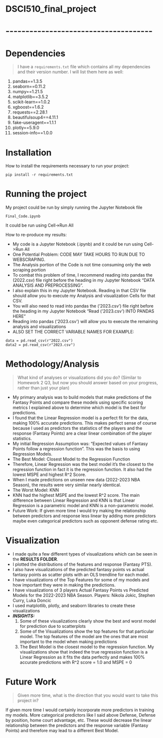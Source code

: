# DSCI510_final_project
# -------------------------------------

# Dependencies

> I have a `requirements.txt` file which contains all my dependencies and their version number.
I will list them here as well:
1. pandas==1.3.5
2. seaborn==0.11.2
3. numpy==1.21.5
4. matplotlib==3.5.2
5. scikit-learn==1.0.2
6. xgboost==1.6.2
7. requests==2.28.1
8. beautifulsoup4==4.11.1
9. fake-useragent==1.1.1
10. plotly==5.9.0
11. session-info==1.0.0

# Installation

How to install the requirements necessary to run your project:  

```
pip install -r requirements.txt
```
# Running the project

My project could be run by simply running the Jupyter Notebook file 

```
Final_Code.ipynb
```
It could be run using Cell->Run All

 How to re-produce my results:
- My code is a Jupyter Notebook (.ipynb) and it could be run using Cell->Run 
All
- One Potential Problem: CODE MAY TAKE HOURS TO RUN DUE TO WEBSCRAPING.
- The Analysis portion of the Code is not time consuming only the web scraping portion 
- To combat this problem of time, I recommend reading into pandas the (2022.csv) file
right before the heading in my Jupyter Notebook “DATA ANALYSIS AND 
PREPROCESSING”.
- I also explain this in my Jupyter Notebook. Reading in that CSV file should 
allow you to execute my Analysis and visualization Cells for that CSV.
- You will also need to read into pandas the (‘2023.csv’) file right before the
heading in my Jupyter Notebook “Read ('2023.csv') INTO PANDAS 
HERE”
- Reading into pandas ('2023.csv') will allow you to execute the remaining analysis and visualizations
- ALSO SET THE CORRECT VARIABLE NAMES FOR EXAMPLE:
```
data = pd.read_csv(r"2022.csv")
data2 = pd.read_csv(r"2023.csv")
```
# Methodology/Analysis

> What kind of analyses or visualizations did you do? (Similar to Homework 2 Q3, but now you should answer based on your progress, rather than just your plan)  

- My primary analysis was to build models that make predictions of the 
Fantasy Points and compare these models using specific scoring metrics I 
explained above to determine which model is the best for predictions.
- I found that the Linear Regression model is a perfect fit for the data,
making 100% accurate predictions. This makes perfect sense of course 
because I used as predictors the statistics of the players and the response 
(Fantasy Points) are a clear linear combination of the player statistics.
- My initial Regression Assumption was: “Expected values of Fantasy 
Points follow a regression function”. This was the basis to using 
Regression Models.
- The Best Model: Closest Model to the Regression Function 
- Therefore, Linear Regression was the best model it’s the closest to the 
regression function in fact it is the regression function. It also had the 
lowest MSPE and highest R^2 Score.
- When I made predictions on unseen new data (2022-2023 NBA Season), 
the results were very similar nearly identical.
- The Worst Model: KNN 
- KNN had the highest MSPE and the lowest R^2 score. The main 
difference between Linear Regression and KNN is that Linear Regression 
is a parametric model and KNN is a non-parametric model.
- Future Work: If given more time I would try making the relationship 
between predictors and response less linear by adding more predictors 
maybe even categorical predictors such as opponent defense rating etc.

# Visualization
- I made quite a few different types of visualizations which can be seen in the **RESULTS FOLDER**.
- I plotted the distributions of the features and response (Fantasy PTS). 
- I also have visualizations of the predicted fantasy points vs actual fantasy 
points as scatter plots with an OLS trendline for each model.
- I have visualizations of the Top Features for some of my models and how 
important they were in making the predictions.
- I have visualizations of 3 players Actual Fantasy Points vs Predicted 
Models for the 2022-2023 NBA Season. Players: Nikola Jokic, Stephen 
Curry, Luka Doncic
- I used matplotlib, plotly, and seaborn libraries to create these visualizations
- ***INSIGHTS:*** 
  1. Some of these visualizations clearly show the best and worst model for prediction due to scatterplots
  2. Some of the Visualizations show the top features for that particular model. The top features of the model are the ones that are most important to the model when making predictions
  3. The Best Model is the closest model to the regression function. My visualizations show that indeed the true regression function is a Linear Regression as it fits the data perfectly and makes 100% accurate predictions with R^2 score = 1.0 and MSPE = 0 

# Future Work

> Given more time, what is the direction that you would want to take this project in?

 If given more time I would certainly incorporate more predictors in training my 
models. More categorical predictors like I said above Defense, Defense by 
position, home court advantage, etc. These would decrease the linear relationship between the predictors and the response variable (Fantasy Points) and therefore  may lead to a different Best Model.


